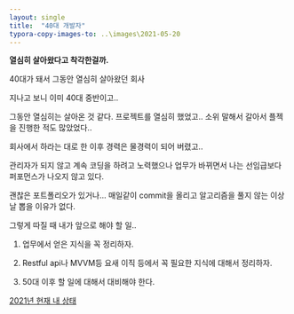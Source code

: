 ```yaml
---
layout: single
title:  "40대 개발자"
typora-copy-images-to: ..\images\2021-05-20
---
```


**열심히 살아왔다고 착각한걸까.**



40대가 돼서 그동안 열심히 살아왔던 회사

지나고 보니 이미 40대 중반이고.. 

그동안 열심히는 살아온 것 같다. 프로젝트를 열심히 했었고..
소위 말해서 갈아서 플젝을 진행한 적도 많았었다..

회사에서 하라는 대로 한 이후 경력은 물경력이 되어 버렸고..

관리자가 되지 않고 계속 코딩을 하려고 노력했으나
업무가 바뀌면서 나는 선임급보다 퍼포먼스가 나오지 않고 있다.



괜찮은 포트폴리오가 있거나...
매일같이 commit을 올리고 알고리즘을 풀지 않는 이상
날 뽑을 이유가 없다. 



그렇게 따질 때 내가 앞으로 해야 할 일..

1. 업무에서 얻은 지식을 꼭 정리하자.

2. Restful api나 MVVM등 요새 이직 등에서 꼭 필요한 지식에 대해서 정리하자.

3. 50대 이후 할 일에 대해서 대비해야 한다.

   

[2021년 현재 내 상태](https://www.mindmeister.com/1874085311)

